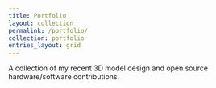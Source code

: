 ```yaml
---
title: Portfolio
layout: collection
permalink: /portfolio/
collection: portfolio
entries_layout: grid
---
```


A collection of my recent 3D model design and open source hardware/software contributions.
